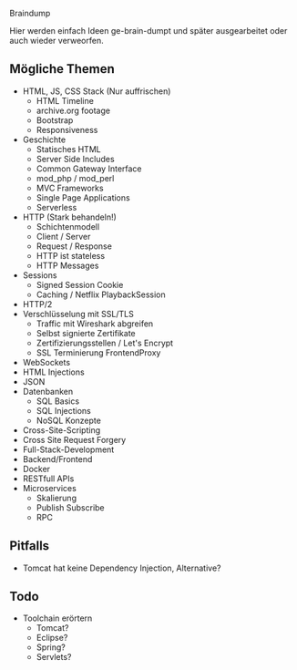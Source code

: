  Braindump

Hier werden einfach Ideen ge-brain-dumpt und später ausgearbeitet oder auch wieder verweorfen.

## Mögliche Themen

* HTML, JS, CSS Stack (Nur auffrischen)
  - HTML Timeline
  - archive.org footage
  - Bootstrap
  - Responsiveness
* Geschichte
  - Statisches HTML
  - Server Side Includes
  - Common Gateway Interface
  - mod_php / mod_perl
  - MVC Frameworks
  - Single Page Applications
  - Serverless
* HTTP (Stark behandeln!)
  - Schichtenmodell
  - Client / Server
  - Request / Response
  - HTTP ist stateless
  - HTTP Messages
* Sessions
  - Signed Session Cookie
  - Caching / Netflix PlaybackSession
* HTTP/2
* Verschlüsselung mit SSL/TLS
  - Traffic mit Wireshark abgreifen
  - Selbst signierte Zertifikate
  - Zertifizierungsstellen / Let's Encrypt
  - SSL Terminierung FrontendProxy
* WebSockets
* HTML Injections
* JSON
* Datenbanken
  - SQL Basics
  - SQL Injections
  - NoSQL Konzepte
* Cross-Site-Scripting
* Cross Site Request Forgery
* Full-Stack-Development
* Backend/Frontend
* Docker
* RESTfull APIs
* Microservices
  - Skalierung
  - Publish Subscribe
  - RPC


## Pitfalls

* Tomcat hat keine Dependency Injection, Alternative?


## Todo

* Toolchain erörtern
  - Tomcat?
  - Eclipse?
  - Spring?
  - Servlets?
